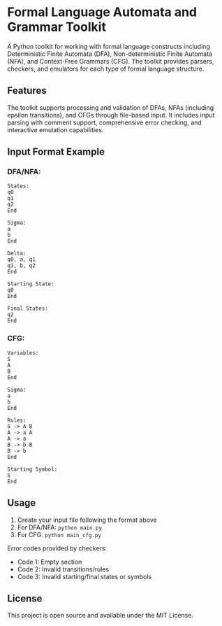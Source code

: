 # Formal Language Automata and Grammar Toolkit

A Python toolkit for working with formal language constructs including Deterministic Finite Automata (DFA), Non-deterministic Finite Automata (NFA), and Context-Free Grammars (CFG). The toolkit provides parsers, checkers, and emulators for each type of formal language structure.

## Features

The toolkit supports processing and validation of DFAs, NFAs (including epsilon transitions), and CFGs through file-based input. It includes input parsing with comment support, comprehensive error checking, and interactive emulation capabilities.

## Input Format Example

### DFA/NFA:
```
States:
q0
q1
q2
End

Sigma:
a
b
End

Delta:
q0, a, q1
q1, b, q2
End

Starting State:
q0
End

Final States:
q2
End
```

### CFG:
```
Variables:
S
A
B
End

Sigma:
a
b
End

Rules:
S -> A B
A -> a A
A -> a
B -> b B
B -> b
End

Starting Symbol:
S
End
```

## Usage

1. Create your input file following the format above
2. For DFA/NFA: `python main.py`
3. For CFG: `python main_cfg.py`

Error codes provided by checkers:
- Code 1: Empty section
- Code 2: Invalid transitions/rules
- Code 3: Invalid starting/final states or symbols

## License

This project is open source and available under the MIT License.
